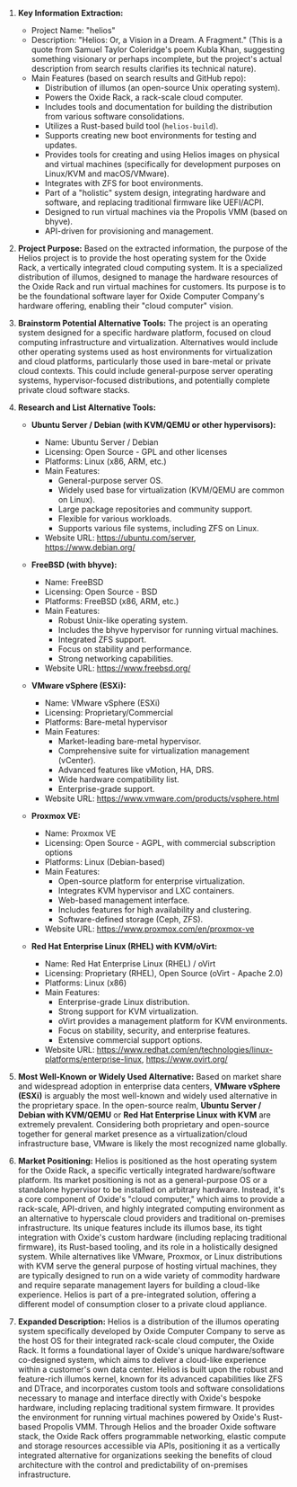 1.  **Key Information Extraction:**
    *   Project Name: "helios"
    *   Description: "Helios: Or, a Vision in a Dream. A Fragment." (This is a quote from Samuel Taylor Coleridge's poem Kubla Khan, suggesting something visionary or perhaps incomplete, but the project's actual description from search results clarifies its technical nature).
    *   Main Features (based on search results and GitHub repo):
        *   Distribution of illumos (an open-source Unix operating system).
        *   Powers the Oxide Rack, a rack-scale cloud computer.
        *   Includes tools and documentation for building the distribution from various software consolidations.
        *   Utilizes a Rust-based build tool (`helios-build`).
        *   Supports creating new boot environments for testing and updates.
        *   Provides tools for creating and using Helios images on physical and virtual machines (specifically for development purposes on Linux/KVM and macOS/VMware).
        *   Integrates with ZFS for boot environments.
        *   Part of a "holistic" system design, integrating hardware and software, and replacing traditional firmware like UEFI/ACPI.
        *   Designed to run virtual machines via the Propolis VMM (based on bhyve).
        *   API-driven for provisioning and management.

2.  **Project Purpose:**
    Based on the extracted information, the purpose of the Helios project is to provide the host operating system for the Oxide Rack, a vertically integrated cloud computing system. It is a specialized distribution of illumos, designed to manage the hardware resources of the Oxide Rack and run virtual machines for customers. Its purpose is to be the foundational software layer for Oxide Computer Company's hardware offering, enabling their "cloud computer" vision.

3.  **Brainstorm Potential Alternative Tools:**
    The project is an operating system designed for a specific hardware platform, focused on cloud computing infrastructure and virtualization. Alternatives would include other operating systems used as host environments for virtualization and cloud platforms, particularly those used in bare-metal or private cloud contexts. This could include general-purpose server operating systems, hypervisor-focused distributions, and potentially complete private cloud software stacks.

4.  **Research and List Alternative Tools:**

    *   **Ubuntu Server / Debian (with KVM/QEMU or other hypervisors):**
        *   Name: Ubuntu Server / Debian
        *   Licensing: Open Source - GPL and other licenses
        *   Platforms: Linux (x86, ARM, etc.)
        *   Main Features:
            *   General-purpose server OS.
            *   Widely used base for virtualization (KVM/QEMU are common on Linux).
            *   Large package repositories and community support.
            *   Flexible for various workloads.
            *   Supports various file systems, including ZFS on Linux.
        *   Website URL: https://ubuntu.com/server, https://www.debian.org/

    *   **FreeBSD (with bhyve):**
        *   Name: FreeBSD
        *   Licensing: Open Source - BSD
        *   Platforms: FreeBSD (x86, ARM, etc.)
        *   Main Features:
            *   Robust Unix-like operating system.
            *   Includes the bhyve hypervisor for running virtual machines.
            *   Integrated ZFS support.
            *   Focus on stability and performance.
            *   Strong networking capabilities.
        *   Website URL: https://www.freebsd.org/

    *   **VMware vSphere (ESXi):**
        *   Name: VMware vSphere (ESXi)
        *   Licensing: Proprietary/Commercial
        *   Platforms: Bare-metal hypervisor
        *   Main Features:
            *   Market-leading bare-metal hypervisor.
            *   Comprehensive suite for virtualization management (vCenter).
            *   Advanced features like vMotion, HA, DRS.
            *   Wide hardware compatibility list.
            *   Enterprise-grade support.
        *   Website URL: https://www.vmware.com/products/vsphere.html

    *   **Proxmox VE:**
        *   Name: Proxmox VE
        *   Licensing: Open Source - AGPL, with commercial subscription options
        *   Platforms: Linux (Debian-based)
        *   Main Features:
            *   Open-source platform for enterprise virtualization.
            *   Integrates KVM hypervisor and LXC containers.
            *   Web-based management interface.
            *   Includes features for high availability and clustering.
            *   Software-defined storage (Ceph, ZFS).
        *   Website URL: https://www.proxmox.com/en/proxmox-ve

    *   **Red Hat Enterprise Linux (RHEL) with KVM/oVirt:**
        *   Name: Red Hat Enterprise Linux (RHEL) / oVirt
        *   Licensing: Proprietary (RHEL), Open Source (oVirt - Apache 2.0)
        *   Platforms: Linux (x86)
        *   Main Features:
            *   Enterprise-grade Linux distribution.
            *   Strong support for KVM virtualization.
            *   oVirt provides a management platform for KVM environments.
            *   Focus on stability, security, and enterprise features.
            *   Extensive commercial support options.
        *   Website URL: https://www.redhat.com/en/technologies/linux-platforms/enterprise-linux, https://www.ovirt.org/

5.  **Most Well-Known or Widely Used Alternative:**
    Based on market share and widespread adoption in enterprise data centers, **VMware vSphere (ESXi)** is arguably the most well-known and widely used alternative in the proprietary space. In the open-source realm, **Ubuntu Server / Debian with KVM/QEMU** or **Red Hat Enterprise Linux with KVM** are extremely prevalent. Considering both proprietary and open-source together for general market presence as a virtualization/cloud infrastructure base, VMware is likely the most recognized name globally.

6.  **Market Positioning:**
    Helios is positioned as the host operating system for the Oxide Rack, a specific vertically integrated hardware/software platform. Its market positioning is not as a general-purpose OS or a standalone hypervisor to be installed on arbitrary hardware. Instead, it's a core component of Oxide's "cloud computer," which aims to provide a rack-scale, API-driven, and highly integrated computing environment as an alternative to hyperscale cloud providers and traditional on-premises infrastructure. Its unique features include its illumos base, its tight integration with Oxide's custom hardware (including replacing traditional firmware), its Rust-based tooling, and its role in a holistically designed system. While alternatives like VMware, Proxmox, or Linux distributions with KVM serve the general purpose of hosting virtual machines, they are typically designed to run on a wide variety of commodity hardware and require separate management layers for building a cloud-like experience. Helios is part of a pre-integrated solution, offering a different model of consumption closer to a private cloud appliance.

7.  **Expanded Description:**
    Helios is a distribution of the illumos operating system specifically developed by Oxide Computer Company to serve as the host OS for their integrated rack-scale cloud computer, the Oxide Rack. It forms a foundational layer of Oxide's unique hardware/software co-designed system, which aims to deliver a cloud-like experience within a customer's own data center. Helios is built upon the robust and feature-rich illumos kernel, known for its advanced capabilities like ZFS and DTrace, and incorporates custom tools and software consolidations necessary to manage and interface directly with Oxide's bespoke hardware, including replacing traditional system firmware. It provides the environment for running virtual machines powered by Oxide's Rust-based Propolis VMM. Through Helios and the broader Oxide software stack, the Oxide Rack offers programmable networking, elastic compute and storage resources accessible via APIs, positioning it as a vertically integrated alternative for organizations seeking the benefits of cloud architecture with the control and predictability of on-premises infrastructure.